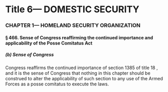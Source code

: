 
# Title 6— DOMESTIC SECURITY
### CHAPTER 1— HOMELAND SECURITY ORGANIZATION
#### § 466. Sense of Congress reaffirming the continued importance and applicability of the Posse Comitatus Act
##### (b) Sense of Congress

Congress reaffirms the continued importance of section 1385 of title 18 , and it is the sense of Congress that nothing in this chapter should be construed to alter the applicability of such section to any use of the Armed Forces as a posse comitatus to execute the laws.
